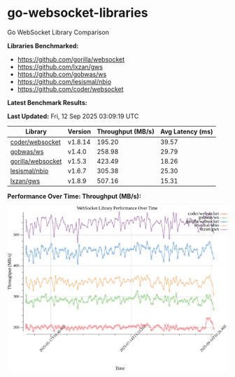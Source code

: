 # go-websocket-libraries

Go WebSocket Library Comparison

**Libraries Benchmarked:**

- https://github.com/gorilla/websocket
- https://github.com/lxzan/gws
- https://github.com/gobwas/ws
- https://github.com/lesismal/nbio
- https://github.com/coder/websocket

**Latest Benchmark Results:**

<!-- BENCHMARK_TABLE_START -->
**Last Updated:** Fri, 12 Sep 2025 03:09:19 UTC

| Library                                         | Version         | Throughput (MB/s) | Avg Latency (ms) |
| ----------------------------------------------- | --------------- | ----------------- | ---------------- |
| [coder/websocket](https://github.com/coder/websocket) | v1.8.14 | 195.20 | 39.57 |
| [gobwas/ws](https://github.com/gobwas/ws) | v1.4.0 | 258.98 | 29.79 |
| [gorilla/websocket](https://github.com/gorilla/websocket) | v1.5.3 | 423.49 | 18.26 |
| [lesismal/nbio](https://github.com/lesismal/nbio) | v1.6.7 | 305.38 | 25.30 |
| [lxzan/gws](https://github.com/lxzan/gws) | v1.8.9 | 507.16 | 15.31 |
<!-- BENCHMARK_TABLE_END -->

**Performance Over Time: Throughput (MB/s):**

![Benchmark Performance Graph](benchmark_performance.png)